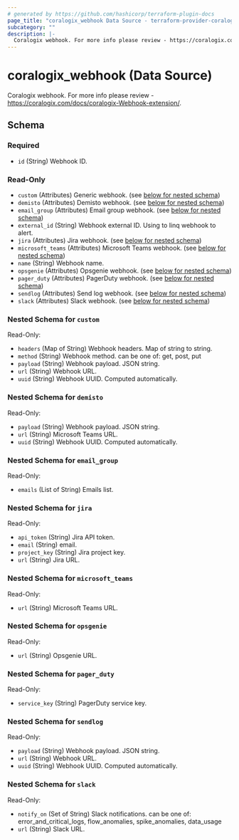 ```yaml
---
# generated by https://github.com/hashicorp/terraform-plugin-docs
page_title: "coralogix_webhook Data Source - terraform-provider-coralogix"
subcategory: ""
description: |-
  Coralogix webhook. For more info please review - https://coralogix.com/docs/coralogix-Webhook-extension/.
---
```


# coralogix_webhook (Data Source)

Coralogix webhook. For more info please review - https://coralogix.com/docs/coralogix-Webhook-extension/.



<!-- schema generated by tfplugindocs -->
## Schema

### Required

- `id` (String) Webhook ID.

### Read-Only

- `custom` (Attributes) Generic webhook. (see [below for nested schema](#nestedatt--custom))
- `demisto` (Attributes) Demisto webhook. (see [below for nested schema](#nestedatt--demisto))
- `email_group` (Attributes) Email group webhook. (see [below for nested schema](#nestedatt--email_group))
- `external_id` (String) Webhook external ID. Using to linq webhook to alert.
- `jira` (Attributes) Jira webhook. (see [below for nested schema](#nestedatt--jira))
- `microsoft_teams` (Attributes) Microsoft Teams webhook. (see [below for nested schema](#nestedatt--microsoft_teams))
- `name` (String) Webhook name.
- `opsgenie` (Attributes) Opsgenie webhook. (see [below for nested schema](#nestedatt--opsgenie))
- `pager_duty` (Attributes) PagerDuty webhook. (see [below for nested schema](#nestedatt--pager_duty))
- `sendlog` (Attributes) Send log webhook. (see [below for nested schema](#nestedatt--sendlog))
- `slack` (Attributes) Slack webhook. (see [below for nested schema](#nestedatt--slack))

<a id="nestedatt--custom"></a>
### Nested Schema for `custom`

Read-Only:

- `headers` (Map of String) Webhook headers. Map of string to string.
- `method` (String) Webhook method. can be one of: get, post, put
- `payload` (String) Webhook payload. JSON string.
- `url` (String) Webhook URL.
- `uuid` (String) Webhook UUID. Computed automatically.


<a id="nestedatt--demisto"></a>
### Nested Schema for `demisto`

Read-Only:

- `payload` (String) Webhook payload. JSON string.
- `url` (String) Microsoft Teams URL.
- `uuid` (String) Webhook UUID. Computed automatically.


<a id="nestedatt--email_group"></a>
### Nested Schema for `email_group`

Read-Only:

- `emails` (List of String) Emails list.


<a id="nestedatt--jira"></a>
### Nested Schema for `jira`

Read-Only:

- `api_token` (String) Jira API token.
- `email` (String) email.
- `project_key` (String) Jira project key.
- `url` (String) Jira URL.


<a id="nestedatt--microsoft_teams"></a>
### Nested Schema for `microsoft_teams`

Read-Only:

- `url` (String) Microsoft Teams URL.


<a id="nestedatt--opsgenie"></a>
### Nested Schema for `opsgenie`

Read-Only:

- `url` (String) Opsgenie URL.


<a id="nestedatt--pager_duty"></a>
### Nested Schema for `pager_duty`

Read-Only:

- `service_key` (String) PagerDuty service key.


<a id="nestedatt--sendlog"></a>
### Nested Schema for `sendlog`

Read-Only:

- `payload` (String) Webhook payload. JSON string.
- `url` (String) Webhook URL.
- `uuid` (String) Webhook UUID. Computed automatically.


<a id="nestedatt--slack"></a>
### Nested Schema for `slack`

Read-Only:

- `notify_on` (Set of String) Slack notifications. can be one of: error_and_critical_logs, flow_anomalies, spike_anomalies, data_usage
- `url` (String) Slack URL.
